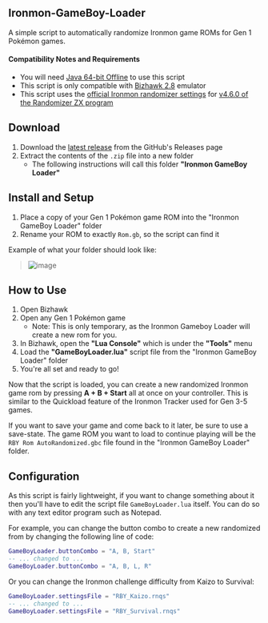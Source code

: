 ## Ironmon-GameBoy-Loader
A simple script to automatically randomize Ironmon game ROMs for Gen 1 Pokémon games.

#### Compatibility Notes and Requirements
- You will need [Java 64-bit Offline](https://www.java.com/en/download/manual.jsp) to use this script
- This script is only compatible with [Bizhawk 2.8](https://github.com/TASEmulators/BizHawk/releases/tag/2.8) emulator
- This script uses the [official Ironmon randomizer settings](https://gist.github.com/UTDZac/a147c497424dfbd537d8c4b0c22b5621#red--blue--yellow) for [v4.6.0 of the Randomizer ZX program](https://github.com/Ajarmar/universal-pokemon-randomizer-zx/releases/tag/v4.6.0)

## Download
1) Download the [latest release](https://github.com/UTDZac/Ironmon-GameBoy-Loader/releases/latest) from the GitHub's Releases page
2) Extract the contents of the `.zip` file into a new folder
   - The following instructions will call this folder **"Ironmon GameBoy Loader"**

## Install and Setup
1) Place a copy of your Gen 1 Pokémon game ROM into the "Ironmon GameBoy Loader" folder
2) Rename your ROM to exactly `Rom.gb`, so the script can find it

Example of what your folder should look like:

   > ![image](https://user-images.githubusercontent.com/4258818/222988428-ec828464-dcbc-4ca1-985e-33dc206a2f83.png)

## How to Use
1) Open Bizhawk
2) Open any Gen 1 Pokémon game
   - Note: This is only temporary, as the Ironmon Gameboy Loader will create a new rom for you.
3) In Bizhawk, open the **"Lua Console"** which is under the **"Tools"** menu
4) Load the **"GameBoyLoader.lua"** script file from the "Ironmon GameBoy Loader" folder
5) You're all set and ready to go!

Now that the script is loaded, you can create a new randomized Ironmon game rom by pressing **A + B + Start** all at once on your controller. This is similar to the Quickload feature of the Ironmon Tracker used for Gen 3-5 games.

If you want to save your game and come back to it later, be sure to use a save-state. The game ROM you want to load to continue playing will be the `RBY Rom AutoRandomized.gbc` file found in the "Ironmon GameBoy Loader" folder.

## Configuration
As this script is fairly lightweight, if you want to change something about it then you'll have to edit the script file `GameBoyLoader.lua` itself. You can do so with any text editor program such as Notepad.

For example, you can change the button combo to create a new randomized from by changing the following line of code:
```lua
GameBoyLoader.buttonCombo = "A, B, Start"
-- ... changed to ...
GameBoyLoader.buttonCombo = "A, B, L, R"
```

Or you can change the Ironmon challenge difficulty from Kaizo to Survival:
```lua
GameBoyLoader.settingsFile = "RBY_Kaizo.rnqs"
-- ... changed to ...
GameBoyLoader.settingsFile = "RBY_Survival.rnqs"
```
